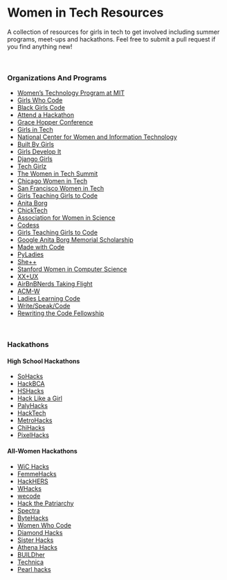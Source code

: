 <h1>Women in Tech Resources</h1>
<p> A collection of resources for girls in tech to get involved including summer programs, meet-ups and hackathons. Feel free to submit a pull request if you find anything new!</p>
<br>
<h3>Organizations And Programs</h3>
<ul>
  <li><a href="http://wtp.mit.edu/">Women’s Technology Program at MIT</a></li>
  <li><a href="https://girlswhocode.com/summer-immersion-programs/">Girls Who Code</a></li>
  <li><a href="http://www.blackgirlscode.com/">Black Girls Code</a></li>
  <li><a href="https://mlh.io/seasons/na-2018/events">Attend a Hackathon</a></li>
  <li><a href="https://ghc.anitab.org/">Grace Hopper Conference</a></li>
  <li><a href="http://girlsintech.org/#home">Girls in Tech</a></li>
  <li><a href="https://www.ncwit.org/project/aspireit-k-12-outreach-program">National Center for Women and Information Technology</a></li>
  <li><a href="https://www.builtbygirls.com/">Built By Girls</a></li>
  <li><a href="https://www.girldevelopit.com/">Girls Develop It</a></li>
  <li><a href="https://djangogirls.org/portlandme/">Django Girls</a></li>
  <li><a href="http://www.techgirlz.org/">Tech Girlz</a></li>
  <li><a href="http://womenintechsummit.net/">The Women in Tech Summit</a></li>
  <li><a href="https://www.meetup.com/Chicago-WomenTech/">Chicago Women in Tech</a></li>
  <li><a href="https://www.meetup.com/SanFranciscoWomenandDiversityInTech/">San Francisco Women in Tech</a></li>
   <li><a href="http://girlsteachinggirlstocode.org/">Girls Teaching Girls to Code</a></li>

  <li><a href="https://anitab.org/">Anita Borg</a></li>
  <li><a href="https://chicktech.org/">ChickTech</a></li>
  <li><a href="https://www.awis.org/">Association for Women in Science</a></li>
  <li><a href="http://www.codess.net/">Codess</a></li>
  <li><a href="http://www.girlsteachinggirlstocode.org/">Girls Teaching Girls to Code</a></li>
  <li><a href="https://www.womentechmakers.com/scholars">Google Anita Borg Memorial Scholarship</a></li>
  <li><a href="https://www.madewithcode.com/">Made with Code</a></li>
  <li><a href="http://www.pyladies.com/">PyLadies</a></li>
  <li><a href="http://www.sheplusplus.com/">She++</a></li>
  <li><a href="http://web.stanford.edu/group/wics/">Stanford Women in Computer Science</a></li>
  <li><a href="http://www.xxux.org/">XX+UX</a></li>
  <li><a href="http://airbnb.io/events/taking-flight/">AirBnBNerds Taking Flight</a></li>
  <li><a href="https://women.acm.org/">ACM-W</a></li>
  <li><a href="http://ladieslearningcode.com">Ladies Learning Code</a></li>
  <li><a href="http://www.writespeakcode.com/">Write/Speak/Code</a></li>
  <li><a href="http://rewritingthecode.org">Rewriting the Code Fellowship</a></li>
</ul>
<br>
<h3>Hackathons</h3>
<h4>High School Hackathons</h4>
<ul>
  <li><a href="https://www.sohacks.com/">SoHacks</a></li>
  <li><a href="https://hackbca.com/">HackBCA</a></li>
  <li><a href="https://www.hshacks.com/">HSHacks</a></li>
  <li><a href="https://hacklikeagirl.weebly.com/">Hack Like a Girl</a></li>
  <li><a href="http://palyhacks.io/">PalyHacks</a></li>
  <li><a href="http://hacktech.io/">HackTech</a></li>
  <li><a href="http://metrohacks.co/">MetroHacks</a></li>
  <li><a href="http://chicagohacks.tech/">ChiHacks</a></li>
  <li><a href="http://pixelhacks.com/">PixelHacks</a></li>
</ul>

<h4>All-Women Hackathons</h4>
<ul>
  <li><a href="https://wichacks.io/">WiC Hacks</a></li>
  <li><a href="http://femmehacks.io/">FemmeHacks</a></li>
  <li><a href="http://hackhers.us/">HackHERS</a></li>
  <li><a href="http://wellesleyhacks.org/">WHacks</a></li>
  <li><a href="http://www.wecodeharvard.com/">wecode</a></li>
  <li><a href="http://www.hackthepatriarchy.com/">Hack the Patriarchy</a></li>
  <li><a href="https://sospectra.com/">Spectra</a></li>
   <li><a href="http://bytehacks.org/">ByteHacks</a></li>
  <li><a href="https://www.eventbrite.com/e/women-who-code-silicon-valley-hackathon-2017-tickets-37983282019">Women Who Code</a></li>
  <li><a href="https://www.ncsudiamondhacks.com/">Diamond Hacks</a></li>
  <li><a href="http://sisterhacks.co/">Sister Hacks</a></li>
  <li><a href="http://athenahacks.com/">Athena Hacks</a></li>
  <li><a href="http://buildher.io/">BUILDher</a></li>
  <li><a href="http://gotechnica.org/">Technica</a></li>
  <li><a href="http://pearlhacks.com/">Pearl hacks</a></li>
</ul>
